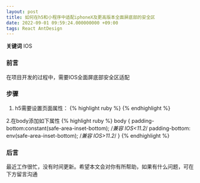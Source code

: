 ```yaml
---
layout: post
title: 如何在h5和小程序中适配iphoneX及更高版本全面屏底部的安全区
date: 2022-09-01 09:59:24.000000000 +09:00
tags: React AntDesign 
---
```


**关键词** IOS 

### 前言
在项目开发的过程中，需要IOS全面屏底部安全区适配

### 步骤
1. h5需要设置页面属性：
{% highlight ruby %}
 <meta name="viewport"
    content="width=device-width, initial-scale=1, maximum-scale=1, user-scalable=no,viewport-fit=cover">
{% endhighlight %}

2.在body添加如下属性 
{% highlight ruby %}
 body {
    padding-bottom:constant(safe-area-inset-bottom); /*兼容 IOS<11.2*/
    padding-bottom: env(safe-area-inset-bottom); /*兼容 IOS>11.2*/
  }
{% endhighlight %}

### 后言
最近工作很忙，没有时间更新。希望本文会对你有所帮助，如果有什么问题，可在下方留言沟通